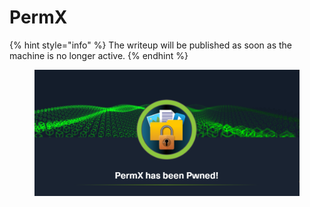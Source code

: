 # PermX

{% hint style="info" %}
The writeup will be published as soon as the machine is no longer active.
{% endhint %}

<figure><img src="../.gitbook/assets/image.png" alt=""><figcaption></figcaption></figure>
